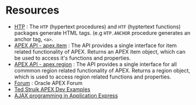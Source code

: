 # Resources
* [HTP](https://docs.oracle.com/cd/B28359_01/appdev.111/b28419/w_htp.htm#BABGJJIH) : 
The `HTP` (hypertext procedures) and `HTF` (hyptertext functions) packages generate HTML tags. (e.g `HTP.ANCHOR` procedure generates an anchor tag, `<a>`.
* [APEX API - apex.item](https://docs.oracle.com/database/apex-5.1/AEAPI/apex-item.htm#AEAPI29446) : The API provides a single interface for item related functionality of APEX. Returns an APEX item object, which can be used to access it's functions and properties.
* [APEX API - apex.region](https://docs.oracle.com/database/apex-5.1/AEAPI/apex-region.htm#AEAPI-GUID-94AA9AD6-BBCB-45FD-9439-D639FF7BB31D) : The API provides a single interface for all commmon region related functionality of APEX. Returns a region object, which is used to access region related functions and properties.
* [Forum](https://community.oracle.com/community/groundbreakers/database/developer-tools/application_express) : Oracle APEX Forum
* [Ted Struik APEX Dev Examples](https://tedstruik-oracle.nl/ords/f?p=25384:1::::::)
* [AJAX programming in Application Express](https://apex.oracle.com/pls/apex/germancommunities/apexcommunity/tipp/3341/index-en.html)
